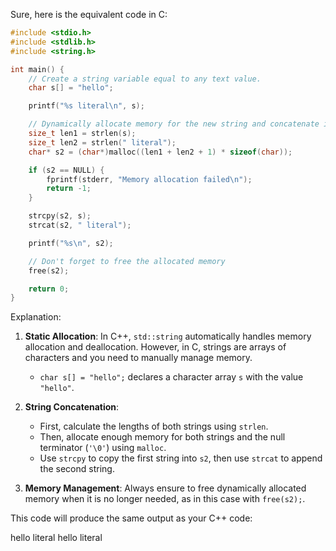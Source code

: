 Sure, here is the equivalent code in C:

```c
#include <stdio.h>
#include <stdlib.h>
#include <string.h>

int main() {
    // Create a string variable equal to any text value.
    char s[] = "hello";

    printf("%s literal\n", s);

    // Dynamically allocate memory for the new string and concatenate it with another string literal
    size_t len1 = strlen(s);
    size_t len2 = strlen(" literal");
    char* s2 = (char*)malloc((len1 + len2 + 1) * sizeof(char)); 

    if (s2 == NULL) {
        fprintf(stderr, "Memory allocation failed\n");
        return -1;
    }

    strcpy(s2, s);
    strcat(s2, " literal");

    printf("%s\n", s2);

    // Don't forget to free the allocated memory
    free(s2);

    return 0;
}
```

Explanation:
1. **Static Allocation**: In C++, `std::string` automatically handles memory allocation and deallocation. However, in C, strings are arrays of characters and you need to manually manage memory.
   - `char s[] = "hello";` declares a character array `s` with the value `"hello"`.

2. **String Concatenation**: 
   - First, calculate the lengths of both strings using `strlen`.
   - Then, allocate enough memory for both strings and the null terminator (`'\0'`) using `malloc`.
   - Use `strcpy` to copy the first string into `s2`, then use `strcat` to append the second string.

3. **Memory Management**: Always ensure to free dynamically allocated memory when it is no longer needed, as in this case with `free(s2);`.

This code will produce the same output as your C++ code:

hello literal
hello literal
